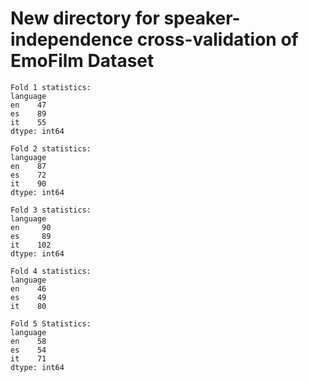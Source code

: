 # New directory for speaker-independence cross-validation of EmoFilm Dataset

```
Fold 1 statistics:
language
en    47
es    89
it    55
dtype: int64

Fold 2 statistics:
language
en    87
es    72
it    90
dtype: int64

Fold 3 statistics:
language
en     90
es     89
it    102
dtype: int64

Fold 4 statistics:
language
en    46
es    49
it    80

Fold 5 Statistics: 
language  
en    58
es    54
it    71
dtype: int64
```

